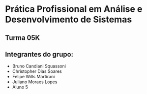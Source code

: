 # Prática Profissional em Análise e Desenvolvimento de Sistemas

## Turma 05K

## Integrantes do grupo:

* Bruno Candiani Squassoni
* Christopher Dias Soares
* Felipe Wills Martirani 
* Juliano Moraes Lopes
* Aluno 5
